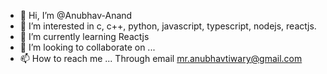 - 👋 Hi, I’m @Anubhav-Anand
- 👀 I’m interested in c, c++, python, javascript, typescript, nodejs, reactjs.
- 🌱 I’m currently learning Reactjs
- 💞️ I’m looking to collaborate on ...
- 📫 How to reach me ... Through email mr.anubhavtiwary@gmail.com

<!---
Anubhav-Anand/Anubhav-Anand is a ✨ special ✨ repository because its `README.md` (this file) appears on your GitHub profile.
You can click the Preview link to take a look at your changes.
--->
